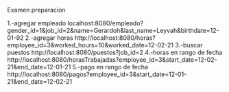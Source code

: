 Examen preparacion

1.-agregar empleado
localhost:8080/empleado?gender_id=1&job_id=2&name=Gerardoh&last_name=Leyvah&birthdate=12-01-92
2.-agregar horas
http://localhost:8080/horas?employee_id=3&worked_hours=10&worked_date=12-02-21
3.-buscar puestos
http://localhost:8080/puestos?job_id=2
4.-horas en rango de fecha
http://localhost:8080/horasTrabajadas?employee_id=3&start_date=12-02-21&end_date=12-01-21
5.-pago en rango de fecha
http://localhost:8080/pagos?employee_id=3&start_date=12-01-21&end_date=12-02-21
